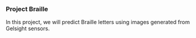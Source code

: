 ### Project Braille
In this project, we will predict Braille letters using images generated from Gelsight sensors.

